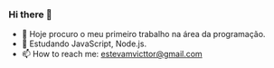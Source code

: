 ### Hi there 👋

- 🔭 Hoje procuro o meu primeiro trabalho na área da programação.
- 🌱 Estudando JavaScript, Node.js.
- 📫 How to reach me: estevamvicttor@gmail.com

